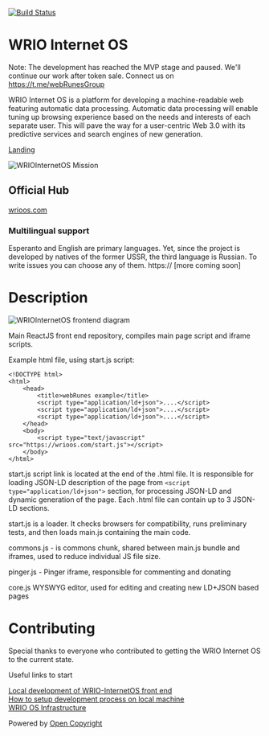 [![Build Status](https://travis-ci.org/webRunes/WRIO-InternetOS.svg?branch=master)](https://travis-ci.org/webRunes/WRIO-InternetOS)

# WRIO Internet OS
Note: The development has reached the MVP stage and paused. We'll continue our work after token sale. Connect us on https://t.me/webRunesGroup

WRIO Internet OS is a platform for developing a machine-readable web featuring automatic data processing. Automatic data processing will enable tuning up browsing experience based on the needs and interests of each separate user. This will pave the way for a user-centric Web 3.0 with its predictive services and search engines of new generation.

[Landing](https://wr.io)

![WRIOInternetOS Mission](https://wrioos.com/img/mission.jpg)

## Official Hub

[wrioos.com](https://wrioos.com)

### Multilingual support

Esperanto and English are primary languages. Yet, since the project is developed by natives of the former USSR, the third language is Russian. To write issues you can choose any of them.
https://
[more coming soon]

# Description

![WRIOInternetOS frontend diagram](https://docs.google.com/drawings/d/1LsmOHmHESih1y6L1x9030c4yGsmS2WnG8aCkNPX6xLk/pub?w=595&h=469)

Main ReactJS front end repository, compiles main page script and iframe scripts.

Example html file, using start.js script:

```
<!DOCTYPE html>
<html>
    <head>
        <title>webRunes example</title>
        <script type="application/ld+json">....</script>
        <script type="application/ld+json">....</script>
        <script type="application/ld+json">....</script>
    </head>
    <body>
        <script type="text/javascript" src="https://wrioos.com/start.js"></script>
    </body>
</html>
```

start.js script link is located at the end of the .html file. It is responsible for loading JSON-LD description of the page from `<script type="application/ld+json">` section,
for processing JSON-LD and dynamic generation of the page. Each .html file can contain up to 3 JSON-LD sections.

start.js is a loader. It checks browsers for compatibility, runs preliminary tests, and then loads main.js containing the main code.

commons.js - is commons chunk, shared between main.js bundle and iframes, used to reduce individual JS file size.

pinger.js - Pinger iframe, responsible for commenting and donating

core.js WYSWYG editor, used for editing and creating new LD+JSON based pages

# Contributing

Special thanks to everyone who contributed to getting the WRIO Internet OS to the current state.

Useful links to start

[Local development of WRIO-InternetOS front end](https://github.com/webRunes/WRIO-InternetOS/wiki/Deploy-on-localhost)  
[How to setup development process on local machine](https://github.com/webRunes/WRIO-local-dev)  
[WRIO OS Infrastructure](https://github.com/webRunes/WRIO-InternetOS/wiki/Infrastructure)

Powered by [Open Copyright](https://opencopyright.wrioos.com)

